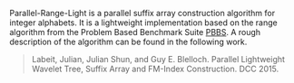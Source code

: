 Parallel-Range-Light is a parallel suffix array construction algorithm for integer alphabets.
It is a lightweight implementation based on the range algorithm from the Problem Based Benchmark Suite [PBBS](http://www.cs.cmu.edu/~pbbs/).
A rough description of the algorithm can be found in the following work.
> Labeit, Julian, Julian Shun, and Guy E. Blelloch. Parallel Lightweight Wavelet Tree, Suffix Array and FM-Index Construction. DCC 2015.
